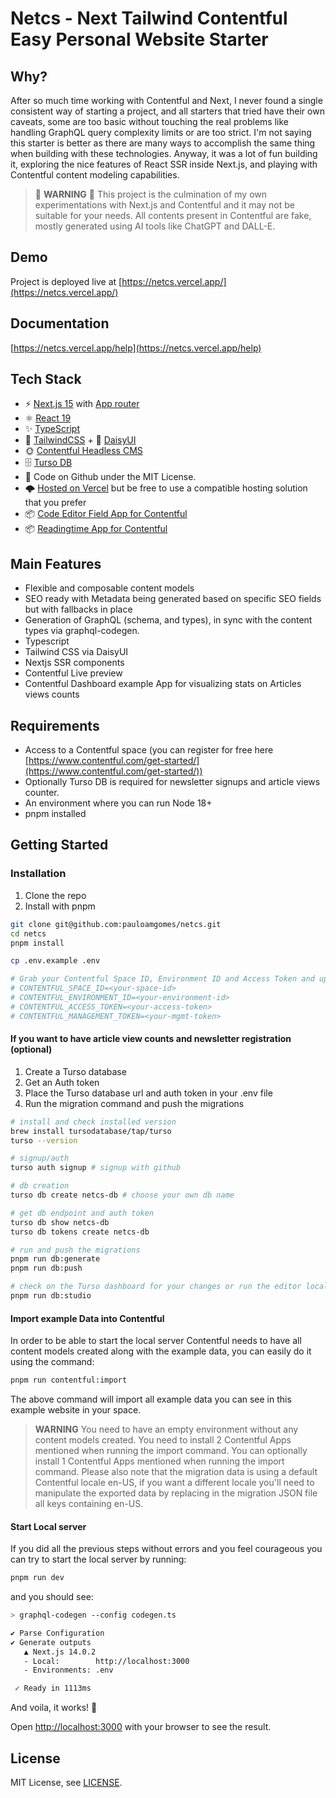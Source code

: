 # Netcs - Next Tailwind Contentful Easy Personal Website Starter

## Why?

After so much time working with Contentful and Next, I never found a single consistent way of starting a project,
and all starters that tried have their own caveats, some are too basic without touching the real problems like handling GraphQL query complexity limits or are too strict.
I'm not saying this starter is better as there are many ways to accomplish the same thing when building with these technologies.
Anyway, it was a lot of fun building it, exploring the nice features of React SSR inside Next.js, and playing with Contentful content modeling capabilities.

> 🚨 **WARNING** 🚨
This project is the culmination of my own experimentations with Next.js and Contentful and it may not be suitable for your needs.
All contents present in Contentful are fake, mostly generated using AI tools like ChatGPT and DALL-E.

## Demo

Project is deployed live at [https://netcs.vercel.app/](https://netcs.vercel.app/)

## Documentation

[https://netcs.vercel.app/help](https://netcs.vercel.app/help)

## Tech Stack

- ⚡️ [Next.js 15](https://nextjs.org/blog/next-15) with [App router](https://nextjs.org/docs/app)
- ⚛️ [React 19](https://react.dev/blog/2024/04/25/react-19)
- ✨ [TypeScript](https://www.typescriptlang.org)
- 💨 [TailwindCSS](https://tailwindcss.com) + 🌻 [DaisyUI](https://daisyui.com)
- 🌞 [Contentful Headless CMS](https://www.contentful.com)
- 🗄️ [Turso DB](https://turso.tech)
- 👷 Code on Github under the MIT License.
- 🌩️ [Hosted on Vercel](https://vercel.com) but be free to use a compatible hosting solution that you prefer
- 📦 [Code Editor Field App for Contentful](https://github.com/pauloamgomes/Contentful-Code-Editor-Field-App)
- 📦 [Readingtime App for Contentful](https://github.com/pauloamgomes/contentful-readingtime-field-app)

## Main Features

- Flexible and composable content models
- SEO ready with Metadata being generated based on specific SEO fields but with fallbacks in place
- Generation of GraphQL (schema, and types), in sync with the content types via graphql-codegen.
- Typescript
- Tailwind CSS via DaisyUI
- Nextjs SSR components
- Contentful Live preview
- Contentful Dashboard example App for visualizing stats on Articles views counts

## Requirements

- Access to a Contentful space (you can register for free here [https://www.contentful.com/get-started/](https://www.contentful.com/get-started/))
- Optionally Turso DB is required for newsletter signups and article views counter.
- An environment where you can run Node 18+
- pnpm installed

## Getting Started

### Installation

1. Clone the repo
2. Install with pnpm

```bash
git clone git@github.com:pauloamgomes/netcs.git
cd netcs
pnpm install

cp .env.example .env

# Grab your Contentful Space ID, Environment ID and Access Token and update the .env file
# CONTENTFUL_SPACE_ID=<your-space-id>
# CONTENTFUL_ENVIRONMENT_ID=<your-environment-id>
# CONTENTFUL_ACCESS_TOKEN=<your-access-token>
# CONTENTFUL_MANAGEMENT_TOKEN=<your-mgmt-token>
```

#### If you want to have article view counts and newsletter registration (optional)

1. Create a Turso database
2. Get an Auth token
3. Place the Turso database url and auth token in your .env file
4. Run the migration command and push the migrations

```bash
# install and check installed version
brew install tursodatabase/tap/turso
turso --version

# signup/auth
turso auth signup # signup with github

# db creation
turso db create netcs-db # choose your own db name

# get db endpoint and auth token
turso db show netcs-db
turso db tokens create netcs-db

# run and push the migrations
pnpm run db:generate
pnpm run db:push

# check on the Turso dashboard for your changes or run the editor locally
pnpm run db:studio
```

#### Import example Data into Contentful

In order to be able to start the local server Contentful needs to have all content models created along with the example data, you can easily do it using the command:

```bash
pnpm run contentful:import
```

The above command will import all example data you can see in this example website in your space.

> **WARNING**
You need to have an empty environment without any content models created.
You need to install 2 Contentful Apps mentioned when running the import command.
You can optionally install 1 Contentful Apps mentioned when running the import command.
Please also note that the migration data is using a default Contentful locale en-US, if you want a different locale you'll need to manipulate the exported data by replacing in the migration JSON file all keys containing en-US.

#### Start Local server

If you did all the previous steps without errors and you feel courageous you can try to start the local server by running:

```bash
pnpm run dev
```

and you should see:

```bash
> graphql-codegen --config codegen.ts

✔ Parse Configuration
✔ Generate outputs
   ▲ Next.js 14.0.2
   - Local:        http://localhost:3000
   - Environments: .env

 ✓ Ready in 1113ms
```

And voila, it works! 🎉

Open [http://localhost:3000](http://localhost:3000) with your browser to see the result.


## License

MIT License, see [LICENSE](./LICENSE).